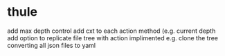 # thule

add max depth control
add cxt to each action method (e.g. current depth
add option to replicate file tree with action implimented
    e.g. clone the tree converting all json files to yaml

